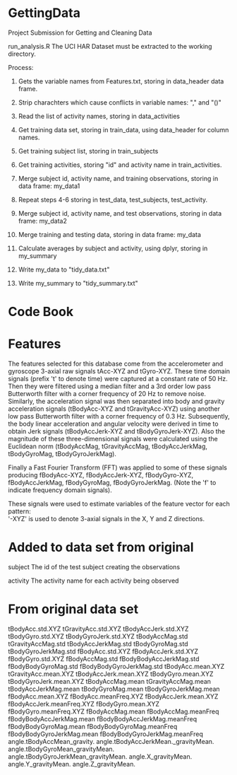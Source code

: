 # GettingData
Project Submission for Getting and Cleaning Data

run_analysis.R
The UCI HAR Dataset must be extracted to the working directory.

Process:

1. Gets the variable names from Features.txt, storing in data_header data frame.

2. Strip charachters which cause conflicts in variable names: "," and "()"

3. Read the list of activity names, storing in data_activities

4. Get training data set, storing in train_data, using data_header for column names.

5. Get training subject list, storing in train_subjects

6. Get training activities,  storing "id" and activity name in train_activities.

7. Merge subject id, activity name, and training observations, storing in data frame: my_data1

8. Repeat steps 4-6 storing in test_data, test_subjects, test_activity.

9. Merge subject id, activity name, and test observations, storing in data frame: my_data2

10. Merge training and testing data, storing in data frame: my_data

11. Calculate averages by subject and activity, using dplyr, storing in my_summary

12. Write my_data to "tidy_data.txt"

13. Write my_summary to "tidy_summary.txt"

Code Book
=================

Features
=================

The features selected for this database come from the accelerometer and 
gyroscope 3-axial raw signals tAcc-XYZ and tGyro-XYZ. These time domain 
signals (prefix 't' to denote time) were captured at a constant rate of 50 
Hz. Then they were filtered using a median filter and a 3rd order low pass 
Butterworth filter with a corner frequency of 20 Hz to remove noise. 
Similarly, the acceleration signal was then separated into body and 
gravity acceleration signals (tBodyAcc-XYZ and tGravityAcc-XYZ) using 
another low pass Butterworth filter with a corner frequency of 0.3 Hz. 
Subsequently, the body linear acceleration and angular velocity were 
derived in time to obtain Jerk signals (tBodyAccJerk-XYZ and 
tBodyGyroJerk-XYZ). Also the magnitude of these three-dimensional signals 
were calculated using the Euclidean norm (tBodyAccMag, tGravityAccMag, 
tBodyAccJerkMag, tBodyGyroMag, tBodyGyroJerkMag). 

Finally a Fast Fourier Transform (FFT) was applied to some of these 
signals producing fBodyAcc-XYZ, fBodyAccJerk-XYZ, fBodyGyro-XYZ, 
fBodyAccJerkMag, fBodyGyroMag, fBodyGyroJerkMag. (Note the 'f' to indicate 
frequency domain signals). 

These signals were used to estimate variables of the feature vector for 
each pattern:  
'-XYZ' is used to denote 3-axial signals in the X, Y and Z directions.


Added to data set from original
==================
subject		The id of the test subject creating the observations

activity	The activity name for each activity being observed

From original data set
==================
tBodyAcc.std.XYZ
tGravityAcc.std.XYZ
tBodyAccJerk.std.XYZ
tBodyGyro.std.XYZ
tBodyGyroJerk.std.XYZ
tBodyAccMag.std
tGravityAccMag.std
tBodyAccJerkMag.std
tBodyGyroMag.std
tBodyGyroJerkMag.std
fBodyAcc.std.XYZ
fBodyAccJerk.std.XYZ
fBodyGyro.std.XYZ
fBodyAccMag.std
fBodyBodyAccJerkMag.std
fBodyBodyGyroMag.std
fBodyBodyGyroJerkMag.std
tBodyAcc.mean.XYZ
tGravityAcc.mean.XYZ
tBodyAccJerk.mean.XYZ
tBodyGyro.mean.XYZ
tBodyGyroJerk.mean.XYZ
tBodyAccMag.mean
tGravityAccMag.mean
tBodyAccJerkMag.mean
tBodyGyroMag.mean
tBodyGyroJerkMag.mean
fBodyAcc.mean.XYZ
fBodyAcc.meanFreq.XYZ
fBodyAccJerk.mean.XYZ
fBodyAccJerk.meanFreq.XYZ
fBodyGyro.mean.XYZ
fBodyGyro.meanFreq.XYZ
fBodyAccMag.mean
fBodyAccMag.meanFreq
fBodyBodyAccJerkMag.mean
fBodyBodyAccJerkMag.meanFreq
fBodyBodyGyroMag.mean
fBodyBodyGyroMag.meanFreq
fBodyBodyGyroJerkMag.mean
fBodyBodyGyroJerkMag.meanFreq
angle.tBodyAccMean_gravity.
angle.tBodyAccJerkMean._gravityMean.
angle.tBodyGyroMean_gravityMean.
angle.tBodyGyroJerkMean_gravityMean.
angle.X_gravityMean.
angle.Y_gravityMean.
angle.Z_gravityMean.

